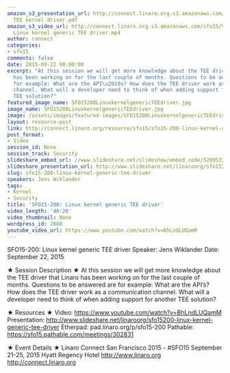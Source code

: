 ```yaml
---
amazon_s3_presentation_url: http://connect.linaro.org.s3.amazonaws.com/sfo15/Presentations/09-22-Tuesday/SFO15-200-
  TEE kernel driver.pdf
amazon_s3_video_url: http://connect.linaro.org.s3.amazonaws.com/sfo15/Videos/09-22-Tuesday/SFO15-200
  Linux kernel generic TEE driver.mp4
author: connect
categories:
- sfo15
comments: false
date: 2015-09-22 00:00:00
excerpt: "At this session we will get more knowledge about the TEE driver that Linaro
  has been working on for the last couple of months. Questions to be answered are
  for example: What are the API\u2019s? How does the TEE driver work as a communication
  channel. What will a developer need to think of when adding support for another
  TEE solution?"
featured_image_name: SFO15200LinuxkernelgenericTEEdriver.jpg
image_name: SFO15200LinuxkernelgenericTEEdriver.jpg
image: /assets/images/featured-images/SFO15200LinuxkernelgenericTEEdriver.jpg
layout: resource-post
link: http://connect.linaro.org/resource/sfo15/sfo15-200-linux-kernel-generic-tee-driver/
post_format:
- Video
session_id: None
session_track: Security
slideshare_embed_url: //www.slideshare.net/slideshow/embed_code/52895328
slideshare_presentation_url: http://www.slideshare.net/linaroorg/sfo15200-linux-kernel-generic-tee-driver
slug: sfo15-200-linux-kernel-generic-tee-driver
speakers: Jens Wiklander
tags:
- Kernel
- Security
title: 'SFO15-200: Linux kernel generic TEE driver'
video_length: '40:26'
video_thumbnail: None
wordpress_id: 2808
youtube_video_url: https://www.youtube.com/watch?v=BhLndLUQamM
---
```


SFO15-200: Linux kernel generic TEE driver
Speaker:  Jens Wiklander
Date: September 22, 2015

★ Session Description ★
At this session we will get more knowledge about the TEE driver that Linaro has been working on for the last couple of months. Questions to be answered are for example: What are the API’s? How does the TEE driver work as a communication channel. What will a developer need to think of when adding support for another TEE solution?

★ Resources ★
Video: https://www.youtube.com/watch?v=BhLndLUQamM
Presentation:  http://www.slideshare.net/linaroorg/sfo15200-linux-kernel-generic-tee-driver
Etherpad: pad.linaro.org/p/sfo15-200
Pathable: https://sfo15.pathable.com/meetings/302831

★ Event Details ★
Linaro Connect San Francisco 2015 - #SFO15
September 21-25, 2015
Hyatt Regency Hotel
http://www.linaro.org
http://connect.linaro.org
